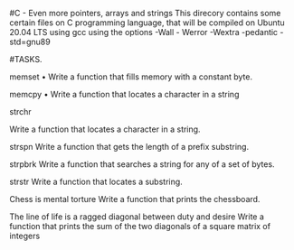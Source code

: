 #C - Even more pointers, arrays and strings This direcory contains some certain files on C programming language, that will be compiled on Ubuntu 20.04 LTS using gcc using the options -Wall - Werror -Wextra -pedantic -std=gnu89

#TASKS.

memset
• Write a function that fills memory with a constant byte.

memcpy • Write a function that locates a character in a string

strchr

Write a function that locates a character in a string.

strspn
Write a function that gets the length of a prefix substring.

strpbrk
Write a function that searches a string for any of a set of bytes.

strstr
Write a function that locates a substring.

Chess is mental torture
Write a function that prints the chessboard.

The line of life is a ragged diagonal between duty and desire
Write a function that prints the sum of the two diagonals of a square matrix of integers
